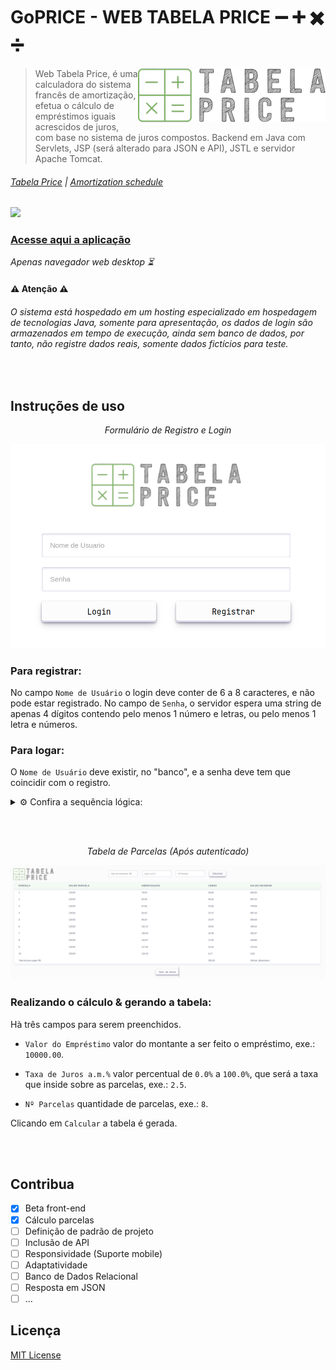 # GoPRICE - WEB TABELA PRICE :heavy_minus_sign: :heavy_plus_sign: :heavy_multiplication_x: :heavy_division_sign:  


<img src="web/images/logo.png" align="right">

> Web Tabela Price, é uma calculadora do sistema francês de amortização, efetua o cálculo de empréstimos iguais acrescidos de juros, com base no sistema de juros compostos. Backend em Java com Servlets, JSP (será alterado para JSON e API), JSTL e servidor Apache Tomcat.

###### [Tabela Price](https://pt.wikipedia.org/wiki/Tabela_Price) | [Amortization schedule](https://en.wikipedia.org/wiki/Amortization_schedule)

![](https://i.imgur.com/waxVImv.png)

### [Acesse aqui a aplicação](https://pricefipp.jvmhost.net/)
_Apenas navegador web desktop :hourglass_flowing_sand:_

#### :warning: Atenção :warning:

###### O sistema está hospedado em um hosting especializado em hospedagem de tecnologias Java, somente para apresentação, os dados de login são armazenados em tempo de execução, ainda sem banco de dados, por tanto, não registre dados reais, somente dados fictícios para teste.

<br>

## Instruções de uso

<div align="center">
  <div>
    <p><em>Formulário de Registro e Login</em></p>
    <img src="imgs/login_form.png" width="550">
  </div>
</div>

### Para registrar:

No campo `Nome de Usuário` o login deve conter de 6 a 8 caracteres, e não pode estar registrado. No campo de `Senha`, o servidor espera uma string de apenas 4 dígitos contendo pelo menos 1 número e letras, ou pelo menos 1 letra e números.

### Para logar:

O `Nome de Usuário` deve existir, no "banco", e a senha deve tem que coincidir com o registro.



<details> <summary>⚙️ Confira a sequência lógica:</summary>
<br>

- Nome de usuário já existe.
    - ❌ Alert: *“Nome de usuário já existe”.*
- Nome de usuário não existe.
    - Quantidade de caracteres menor que 6 e maior que 8 *(Nome de usuário)*.
        - ❌ Alert: *“Nome de usuário deve ter o tamanho de 6 a 8 caracteres”.*
    - Quantidade de caracteres valida *(Nome de usuário)*.
        - Senha menor ou maior que 4 dígitos.
            - ❌ Alert: *“A senha deve conter 4 dígitos”*.
        - Senha com exatamente 4 dígitos.
            - Senha contem caracteres não alfanuméricos.
                - ❌ Alert: *“Apenas caracteres alfanuméricos”.*
            - Senha apenas com caracteres alfanuméricos.
                - Senha sem números.
                    - ❌ Alert: *“A senha deve conter pelo menos um número”.*
                - Senha com números.
                    - Senha sem letras.
                        - ❌ Alert: *“A senha deve conter pelo menos uma letra”.*
                    - Senha com letras.
                        - ✅ Alert: *“Registro efetuado com sucesso efetue o login”.*
</details>

<br><br>

<div align="center">
  <div>
    <p><em>Tabela de Parcelas (Após autenticado)</em></p>
    <img src="imgs/table.png">
  </div>
</div>

### Realizando o cálculo & gerando a tabela:

Hà três campos para serem preenchidos.

- `Valor do Empréstimo` valor do montante a ser feito o empréstimo, exe.: `10000.00`.

- `Taxa de Juros a.m.%` valor percentual de `0.0%` a `100.0%`, que será a taxa que inside sobre as parcelas, exe.: `2.5`.

- `Nº Parcelas` quantidade de parcelas, exe.: `8`.

Clicando em `Calcular` a tabela é gerada.

<br><br>

## Contribua
 
- [x] Beta front-end
- [x] Cálculo parcelas
- [ ] Definição de padrão de projeto
- [ ] Inclusão de API
- [ ] Responsividade (Suporte mobile)
- [ ] Adaptatividade
- [ ] Banco de Dados Relacional
- [ ] Resposta em JSON
- [ ] ...

## Licença

[MIT License](./LICENSE)
